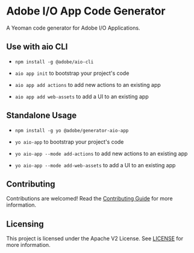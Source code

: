 # Adobe I/O App Code Generator

A Yeoman code generator for Adobe I/O Applications.

## Use with aio CLI

- `npm install -g @adobe/aio-cli`

- `aio app init` to bootstrap your project's code
- `aio app add actions` to add new actions to an existing app
- `aio app add web-assets` to add a UI to an existing app

## Standalone Usage

- `npm install -g yo @adobe/generator-aio-app`

- `yo aio-app` to bootstrap your project's code
- `yo aio-app --mode add-actions` to add new actions to an existing app
- `yo aio-app --mode add-web-assets` to add a UI to an existing app

## Contributing

Contributions are welcomed! Read the [Contributing Guide](./.github/CONTRIBUTING.md) for more information.

## Licensing

This project is licensed under the Apache V2 License. See [LICENSE](LICENSE) for more information.
